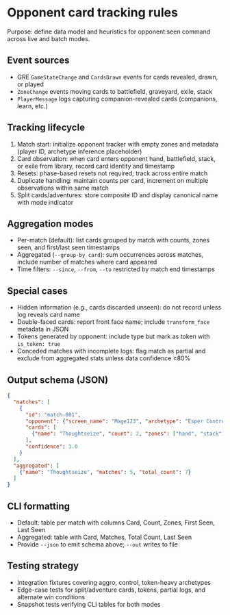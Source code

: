 # Opponent card tracking rules
Purpose: define data model and heuristics for opponent:seen command across live and batch modes.

## Event sources
- GRE `GameStateChange` and `CardsDrawn` events for cards revealed, drawn, or played
- `ZoneChange` events moving cards to battlefield, graveyard, exile, stack
- `PlayerMessage` logs capturing companion-revealed cards (companions, learn, etc.)

## Tracking lifecycle
1. Match start: initialize opponent tracker with empty zones and metadata (player ID, archetype inference placeholder)
2. Card observation: when card enters opponent hand, battlefield, stack, or exile from library, record card identity and timestamp
3. Resets: phase-based resets not required; track across entire match
4. Duplicate handling: maintain counts per card, increment on multiple observations within same match
5. Split cards/adventures: store composite ID and display canonical name with mode indicator

## Aggregation modes
- Per-match (default): list cards grouped by match with counts, zones seen, and first/last seen timestamps
- Aggregated (`--group-by card`): sum occurrences across matches, include number of matches where card appeared
- Time filters: `--since`, `--from`, `--to` restricted by match end timestamps

## Special cases
- Hidden information (e.g., cards discarded unseen): do not record unless log reveals card name
- Double-faced cards: report front face name; include `transform_face` metadata in JSON
- Tokens generated by opponent: include type but mark as token with `is_token: true`
- Conceded matches with incomplete logs: flag match as partial and exclude from aggregated stats unless data confidence ≥80%

## Output schema (JSON)
```json
{
  "matches": [
    {
      "id": "match-001",
      "opponent": {"screen_name": "Mage123", "archetype": "Esper Control"},
      "cards": [
        {"name": "Thoughtseize", "count": 2, "zones": ["hand", "stack"], "first_seen": "2025-10-08T01:10:02Z"}
      ],
      "confidence": 1.0
    }
  ],
  "aggregated": [
    {"name": "Thoughtseize", "matches": 5, "total_count": 7}
  ]
}
```

## CLI formatting
- Default: table per match with columns Card, Count, Zones, First Seen, Last Seen
- Aggregated: table with Card, Matches, Total Count, Last Seen
- Provide `--json` to emit schema above; `--out` writes to file

## Testing strategy
- Integration fixtures covering aggro, control, token-heavy archetypes
- Edge-case tests for split/adventure cards, tokens, partial logs, and alternate win conditions
- Snapshot tests verifying CLI tables for both modes
